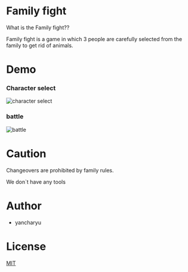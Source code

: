 # Family fight

What is the Family fight??

Family fight is a game in which 3 people are carefully selected from the family to get rid of animals.

# Demo

### Character select

![character select](https://user-images.githubusercontent.com/72455851/97126473-44a44f80-177a-11eb-8cb2-f8e18d785c56.png)

### battle 

![battle](https://user-images.githubusercontent.com/72455851/97126563-87febe00-177a-11eb-9a3a-a7e689f58794.png)

# Caution

Changeovers are prohibited by family rules.

We don`t have any tools

# Author

* yancharyu

# License

[MIT](https://github.com/yancharyu/php_objective_game/blob/master/LICENSE.txt)

